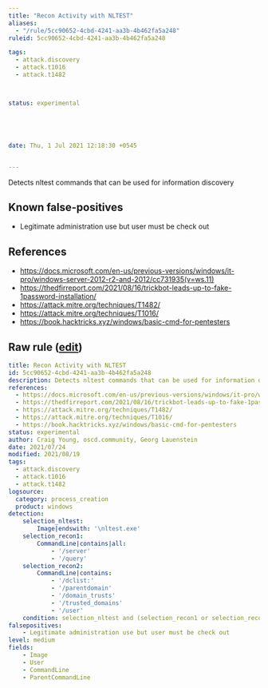 ```yaml
---
title: "Recon Activity with NLTEST"
aliases:
  - "/rule/5cc90652-4cbd-4241-aa3b-4b462fa5a248"
ruleid: 5cc90652-4cbd-4241-aa3b-4b462fa5a248

tags:
  - attack.discovery
  - attack.t1016
  - attack.t1482



status: experimental





date: Thu, 1 Jul 2021 12:18:30 +0545


---
```


Detects nltest commands that can be used for information discovery

<!--more-->


## Known false-positives

* Legitimate administration use but user must be check out



## References

* https://docs.microsoft.com/en-us/previous-versions/windows/it-pro/windows-server-2012-r2-and-2012/cc731935(v=ws.11)
* https://thedfirreport.com/2021/08/16/trickbot-leads-up-to-fake-1password-installation/
* https://attack.mitre.org/techniques/T1482/
* https://attack.mitre.org/techniques/T1016/
* https://book.hacktricks.xyz/windows/basic-cmd-for-pentesters


## Raw rule ([edit](https://github.com/SigmaHQ/sigma/edit/master/rules/windows/process_creation/proc_creation_win_nltest_recon.yml))
```yaml
title: Recon Activity with NLTEST
id: 5cc90652-4cbd-4241-aa3b-4b462fa5a248
description: Detects nltest commands that can be used for information discovery
references:
  - https://docs.microsoft.com/en-us/previous-versions/windows/it-pro/windows-server-2012-r2-and-2012/cc731935(v=ws.11)
  - https://thedfirreport.com/2021/08/16/trickbot-leads-up-to-fake-1password-installation/
  - https://attack.mitre.org/techniques/T1482/
  - https://attack.mitre.org/techniques/T1016/
  - https://book.hacktricks.xyz/windows/basic-cmd-for-pentesters
status: experimental
author: Craig Young, oscd.community, Georg Lauenstein
date: 2021/07/24
modified: 2021/08/19
tags:
  - attack.discovery
  - attack.t1016
  - attack.t1482
logsource:
  category: process_creation
  product: windows
detection:
    selection_nltest:
        Image|endswith: '\nltest.exe'
    selection_recon1:
        CommandLine|contains|all:
            - '/server'
            - '/query'
    selection_recon2:
        CommandLine|contains:
            - '/dclist:'
            - '/parentdomain'
            - '/domain_trusts'
            - '/trusted_domains'
            - '/user'
    condition: selection_nltest and (selection_recon1 or selection_recon2)
falsepositives:
    - Legitimate administration use but user must be check out
level: medium
fields:
    - Image
    - User
    - CommandLine
    - ParentCommandLine

```
